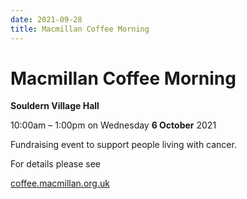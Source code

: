 ```yaml
---
date: 2021-09-28
title: Macmillan Coffee Morning
---
```


# Macmillan Coffee Morning

**Souldern Village Hall**

10:00am – 1:00pm on Wednesday **6 October** 2021 

Fundraising event to support people living with cancer.

For details please see

[coffee.macmillan.org.uk](https://coffee.macmillan.org.uk/events/nd4v46vd?Hdr=0)

